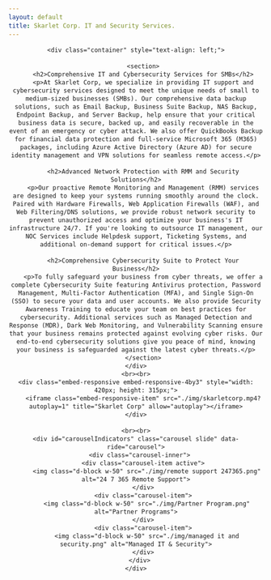 ```yaml
---
layout: default
title: Skarlet Corp. IT and Security Services.
---
```


<meta name="description" content="Services offered by Skarlet Corp. Managed IT and Cyber Security Services in Dixie County Florida">
<center>
<div class="jumbotron jumbotron-fluid">

	<div class="container" style="text-align: left;">
 
		<section>
		<h2>Comprehensive IT and Cybersecurity Services for SMBs</h2>
		<p>At Skarlet Corp, we specialize in providing IT support and cybersecurity services designed to meet the unique needs of small to medium-sized businesses (SMBs). Our comprehensive data backup solutions, such as Email Backup, Business Suite Backup, NAS Backup, Endpoint Backup, and Server Backup, help ensure that your critical business data is secure, backed up, and easily recoverable in the event of an emergency or cyber attack. We also offer QuickBooks Backup for financial data protection and full-service Microsoft 365 (M365) packages, including Azure Active Directory (Azure AD) for secure identity management and VPN solutions for seamless remote access.</p>

		<h2>Advanced Network Protection with RMM and Security Solutions</h2>
		<p>Our proactive Remote Monitoring and Management (RMM) services are designed to keep your systems running smoothly around the clock. Paired with Hardware Firewalls, Web Application Firewalls (WAF), and Web Filtering/DNS solutions, we provide robust network security to prevent unauthorized access and optimize your business's IT infrastructure 24/7. If you're looking to outsource IT management, our NOC Services include Helpdesk support, Ticketing Systems, and additional on-demand support for critical issues.</p>

		<h2>Comprehensive Cybersecurity Suite to Protect Your Business</h2>
		<p>To fully safeguard your business from cyber threats, we offer a complete Cybersecurity Suite featuring Antivirus protection, Password Management, Multi-Factor Authentication (MFA), and Single Sign-On (SSO) to secure your data and user accounts. We also provide Security Awareness Training to educate your team on best practices for cybersecurity. Additional services such as Managed Detection and Response (MDR), Dark Web Monitoring, and Vulnerability Scanning ensure that your business remains protected against evolving cyber risks. Our end-to-end cybersecurity solutions give you peace of mind, knowing your business is safeguarded against the latest cyber threats.</p>
		</section>
	</div>
	<br><br>
	<div class="embed-responsive embed-responsive-4by3" style="width: 420px; height: 315px;">
		<iframe class="embed-responsive-item" src="./img/skarletcorp.mp4?autoplay=1" title="Skarlet Corp" allow="autoplay"></iframe>
	</div>

	<br><br>
	<div id="carouselIndicators" class="carousel slide" data-ride="carousel">
	  <div class="carousel-inner">
		<div class="carousel-item active">
		  <img class="d-block w-50" src="./img/remote support 247365.png" alt="24 7 365 Remote Support">
		</div>
		<div class="carousel-item">
		  <img class="d-block w-50" src="./img/Partner Program.png" alt="Partner Programs">
		</div>
		<div class="carousel-item">
		  <img class="d-block w-50" src="./img/managed it and security.png" alt="Managed IT & Security">
		</div>
	  </div>
	</div>
</div>
</center>